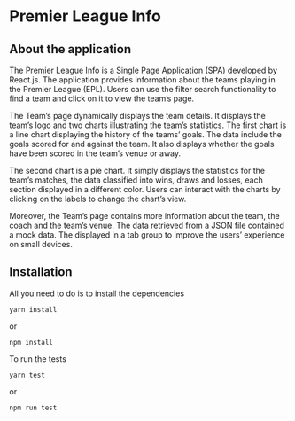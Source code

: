 # Premier League Info

## About the application

The Premier League Info is a Single Page Application (SPA) developed by React.js. The application provides information about the teams playing in the Premier League (EPL). Users can use the filter search functionality to find a team and click on it to view the team’s page.

The Team’s page dynamically displays the team details. It displays the team’s logo and two charts illustrating the team’s statistics. The first chart is a line chart displaying the history of the teams’ goals. The data include the goals scored for and against the team. It also displays whether the goals have been scored in the team’s venue or away.

The second chart is a pie chart. It simply displays the statistics for the team’s matches, the data classified into wins, draws and losses, each section displayed in a different color. Users can interact with the charts by clicking on the labels to change the chart’s view.

Moreover, the Team’s page contains more information about the team, the coach and the team’s venue. The data retrieved from a JSON file contained a mock data. The displayed in a tab group to improve the users’ experience on small devices.

## Installation

All you need to do is to install the dependencies

`yarn install`

or

`npm install`

To run the tests

`yarn test`

or

`npm run test`

